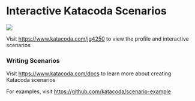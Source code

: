 # Interactive Katacoda Scenarios

[![](http://shields.katacoda.com/katacoda/jg4250/count.svg)](https://www.katacoda.com/jg4250 "Get your profile on Katacoda.com")

Visit https://www.katacoda.com/jg4250 to view the profile and interactive scenarios

### Writing Scenarios
Visit https://www.katacoda.com/docs to learn more about creating Katacoda scenarios

For examples, visit https://github.com/katacoda/scenario-example

